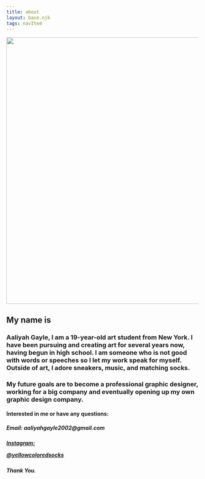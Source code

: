 ```yaml
---
title: about
layout: base.njk
tags: navItem
---
```

<div class="self-intro">
         
 <section class="myself">
 <img src="/images/myself.jpg" width="800" height="700">
<h1><strong> My name is </strong></h1>
<h3>Aaliyah Gayle, I am a 19-year-old art student from New York.
I have been pursuing and creating art for several years now, having begun in high school.
  I am someone who is not good with words or speeches so I let my work speak for myself. Outside of art, I adore sneakers, music, and matching socks. </h3>


<h3>My future goals are to become a professional graphic designer, working for a big company and eventually
opening up my own graphic design company.</h3>

  <h4>Interested in me or have any questions: </h4>
               <h5>Email: aaliyahgayle2002@gmail.com <a href="https://mail.google.com/mail/u/1/?ogbl#inbox?compose=new"> </h5>
               <h5>Instagram: <a href="https://www.instagram.com/yellowcoloredsocks/"> 
               
  @yellowcoloredsocks</a></h5>

  <h6><strong><i>Thank You.</i></strong></h6>
         

  </div>
